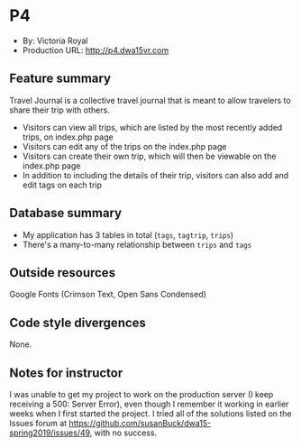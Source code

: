 # P4
+ By: Victoria Royal
+ Production URL: <http://p4.dwa15vr.com>

## Feature summary
Travel Journal is a collective travel journal that is meant to allow travelers to share their trip with others. 

+ Visitors can view all trips, which are listed by the most recently added trips, on index.php page
+ Visitors can edit any of the trips on the index.php page
+ Visitors can create their own trip, which will then be viewable on the index.php page
+ In addition to including the details of their trip, visitors can also add and edit tags on each trip

  
## Database summary

+ My application has 3 tables in total (`tags`, `tagtrip`, `trips`)
+ There's a many-to-many relationship between `trips` and `tags`

## Outside resources
Google Fonts (Crimson Text, Open Sans Condensed)

## Code style divergences
None.

## Notes for instructor
I was unable to get my project to work on the production server (I keep receiving a 500: Server Error), even though I remember it working in earlier weeks when I first started the project. I tried all of the solutions listed on the Issues forum at https://github.com/susanBuck/dwa15-spring2019/issues/49, with no success. 

